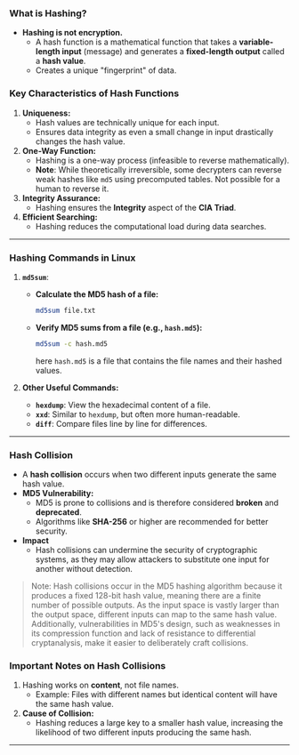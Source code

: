 ### **What is Hashing?**

- **Hashing is not encryption.**
    - A hash function is a mathematical function that takes a **variable-length input** (message) and generates a **fixed-length output** called a **hash value**.
    - Creates a unique "fingerprint" of data.

### **Key Characteristics of Hash Functions**

1. **Uniqueness:**
    - Hash values are technically unique for each input.
    - Ensures data integrity as even a small change in input drastically changes the hash value.
2. **One-Way Function:**
    - Hashing is a one-way process (infeasible to reverse mathematically).
    - **Note**: While theoretically irreversible, some decrypters can reverse weak hashes like `md5` using precomputed tables. Not possible for a human to reverse it.
3. **Integrity Assurance:**
    - Hashing ensures the **Integrity** aspect of the **CIA Triad**.
4. **Efficient Searching:**
    - Hashing reduces the computational load during data searches.

---

### **Hashing Commands in Linux**

1. **`md5sum`**:
    
    - **Calculate the MD5 hash of a file:**
        
        ```bash
        md5sum file.txt
        ```
        
    - **Verify MD5 sums from a file (e.g., `hash.md5`):**
        
        ```bash
        md5sum -c hash.md5
        ```
        
        here `hash.md5` is a file that contains the file names and their hashed values.
        
1. **Other Useful Commands:**
    
    - **`hexdump`**: View the hexadecimal content of a file.
    - **`xxd`**: Similar to `hexdump`, but often more human-readable.
    - **`diff`**: Compare files line by line for differences.

---

### **Hash Collision**

- A **hash collision** occurs when two different inputs generate the same hash value.
- **MD5 Vulnerability:**
    - MD5 is prone to collisions and is therefore considered **broken** and **deprecated**.
    - Algorithms like **SHA-256** or higher are recommended for better security.
- **Impact**
	- Hash collisions can undermine the security of cryptographic systems, as they may allow attackers to substitute one input for another without detection.

>Note: Hash collisions occur in the MD5 hashing algorithm because it produces a fixed 128-bit hash value, meaning there are a finite number of possible outputs. As the input space is vastly larger than the output space, different inputs can map to the same hash value. Additionally, vulnerabilities in MD5's design, such as weaknesses in its compression function and lack of resistance to differential cryptanalysis, make it easier to deliberately craft collisions.


### **Important Notes on Hash Collisions**

1. Hashing works on **content**, not file names.
    - Example: Files with different names but identical content will have the same hash value.
2. **Cause of Collision:**
    - Hashing reduces a large key to a smaller hash value, increasing the likelihood of two different inputs producing the same hash.

---
